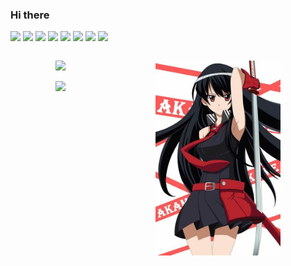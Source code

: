 <!--
**Crazy-pea4/Crazy-pea4** is a ✨ _special_ ✨ repository because its `README.md` (this file) appears on your GitHub profile.

Here are some ideas to get you started:

- 🔭 I’m currently working on ...
- 🌱 I’m currently learning ...
- 👯 I’m looking to collaborate on ...
- 🤔 I’m looking for help with ...
- 💬 Ask me about ...
- 📫 How to reach me: ...
- 😄 Pronouns: ...
- ⚡ Fun fact: ...
-->

### Hi there

<p>
  <img src="https://img.shields.io/badge/-JavaScript-black?style=flat-square&logo=javascript"/>
  <img src="https://img.shields.io/badge/-Nodejs-black?style=flat-square&logo=Node.js"/>
  <img src="https://img.shields.io/badge/-Expressjs-black?style=flat-square&logo=Express.js"/>
  <img src="https://img.shields.io/badge/-React-black?style=flat-square&logo=react"/>
  <img src="https://img.shields.io/badge/-MongoDB-black?style=flat-square&logo=mongodb"/>
  <img src="https://img.shields.io/badge/-MySQL-black?style=flat-square&logo=mysql"/>
  <img src="https://img.shields.io/badge/-Git-black?style=flat-square&logo=git"/>
  <img src="https://img.shields.io/badge/-GitHub-black?style=flat-square&logo=github"/>
</p>

<div align="center" style="display: flex; justify-content: space-around">
  <div style="float: left">
    <p>
  <img src="https://github-readme-crazy-pea4.vercel.app/api?username=Crazy-pea4&show_icons=true&theme=gotham&hide_border=true" style="width: 460px"></img>
</p>
<p>
  <img src="http://github-readme-streak-stats.herokuapp.com?user=Crazy-pea4&theme=gotham&hide_border=true&date_format=%5BY%20%5DM%20j" style="width: 460px"></img>
</p>
</div>

<div style="float: right">
<p>
  <img src="./imgs/Akame-Ga-kill.jpg" style="width: 200px"></img>
</p>
</div>
</div>
